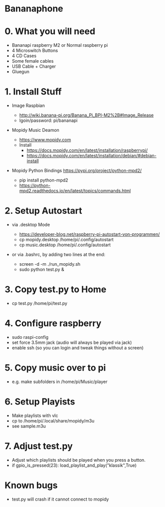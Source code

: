 # Bananaphone

# 0. What you will need

- Bananapi raspberry M2 or Normal raspberry pi
- 4 Microswitch Buttons
- 4 CD Cases
- Some female cables
- USB Cable + Charger 
- Gluegun


# 1. Install Stuff

- Image Raspbian
    - http://wiki.banana-pi.org/Banana_Pi_BPI-M2%2B#Image_Release
    - lgoin/password: pi/bananapi 

- Mopidy Music Deamon
    - https://www.mopidy.com 
    - Install
        -  https://docs.mopidy.com/en/latest/installation/raspberrypi/
        -  https://docs.mopidy.com/en/latest/installation/debian/#debian-install
- Mopidy Python Bindings https://pypi.org/project/python-mpd2/ 
    - pip install python-mpd2
    - https://python-mpd2.readthedocs.io/en/latest/topics/commands.html

# 2. Setup Autostart

- via .desktop Mode
    - https://developer-blog.net/raspberry-pi-autostart-von-programmen/
    - cp mopidy.desktop /home/pi/.config/autostart
    - cp music.desktop /home/pi/.config/autostart

- or via .bashrc, by adding two lines at the end:
    - screen -d -m ./run_mopidy.sh
    - sudo python test.py &
    
# 3. Copy test.py to Home

- cp test.py /home/pi/test.py

# 4. Configure raspberry

- sudo raspi-config
- set force 3.5mm jack (audio will always be played via jack)
- enable ssh (so you can login and tweak things without a screen)

# 5. Copy music over to pi

- e.g. make subfolders in /home/pi/Music/player

# 6. Setup Playists

- Make playlists with vlc 
- cp to /home/pi/.local/share/mopidy/m3u 
- see sample.m3u

# 7. Adjust test.py 

- Adjust which playlists should be played when you press a button. 
- if gpio_is_pressed(23): load_playlist_and_play("klassik",True)  

# Known bugs

- test.py will crash if it cannot connect to mopidy

